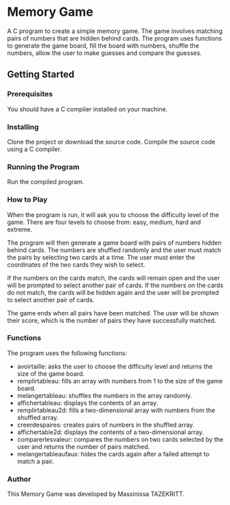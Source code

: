 # Memory Game
A C program to create a simple memory game. The game involves matching pairs of numbers that are hidden behind cards. The program uses functions to generate the game board, fill the board with numbers, shuffle the numbers, allow the user to make guesses and compare the guesses.

## Getting Started
### Prerequisites
You should have a C compiler installed on your machine.
### Installing
Clone the project or download the source code.
Compile the source code using a C compiler.
### Running the Program
Run the compiled program.
### How to Play
When the program is run, it will ask you to choose the difficulty level of the game. There are four levels to choose from: easy, medium, hard and extreme.

The program will then generate a game board with pairs of numbers hidden behind cards. The numbers are shuffled randomly and the user must match the pairs by selecting two cards at a time. The user must enter the coordinates of the two cards they wish to select.

If the numbers on the cards match, the cards will remain open and the user will be prompted to select another pair of cards. If the numbers on the cards do not match, the cards will be hidden again and the user will be prompted to select another pair of cards.

The game ends when all pairs have been matched. The user will be shown their score, which is the number of pairs they have successfully matched.

### Functions
The program uses the following functions:

* avoirtaille: asks the user to choose the difficulty level and returns the size of the game board.
* remplirtableau: fills an array with numbers from 1 to the size of the game board.
* melangertableau: shuffles the numbers in the array randomly.
* affichertableau: displays the contents of an array.
* remplirtableau2d: fills a two-dimensional array with numbers from the shuffled array.
* creerdespaires: creates pairs of numbers in the shuffled array.
* affichertable2d: displays the contents of a two-dimensional array.
* comparerlesvaleur: compares the numbers on two cards selected by the user and returns the number of pairs matched.
* melangertableaufaux: hides the cards again after a failed attempt to match a pair.
### Author
This Memory Game was developed by Massinissa TAZEKRITT.
